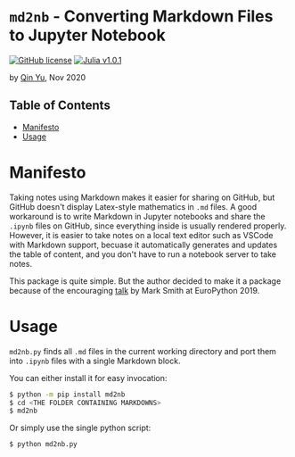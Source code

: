 # `md2nb` - Converting Markdown Files to Jupyter Notebook
[![GitHub license](https://img.shields.io/badge/license-BSD%203%20Clause-blue.svg)](https://github.com/qin-yu/ml-julia-boston-housing/blob/master/LICENSE)
[![Julia v1.0.1](https://img.shields.io/badge/Python-v3.x.x-brightgreen.svg)](https://julialang.org/blog/2018/08/one-point-zero)

by [Qin Yu](https://github.com/qin-yu), Nov 2020

## Table of Contents
- [Manifesto](#manifesto)
- [Usage](#usage)

# Manifesto
Taking notes using Markdown makes it easier for sharing on GitHub, but GitHub doesn't display Latex-style mathematics in `.md` files. A good workaround is to write Markdown in Jupyter notebooks and share the `.ipynb` files on GitHub, since everything inside is usually rendered properly. However, it is easier to take notes on a local text editor such as VSCode with Markdown support, becuase it automatically generates and updates the table of content, and you don't have to run a notebook server to take notes.

This package is quite simple. But the author decided to make it a package because of the encouraging [talk](https://www.youtube.com/watch?v=GIF3LaRqgXo) by Mark Smith at EuroPython 2019.

# Usage
`md2nb.py` finds all `.md` files in the current working directory and port them into `.ipynb` files with a single Markdown block.

You can either install it for easy invocation:
```bash
$ python -m pip install md2nb
$ cd <THE FOLDER CONTAINING MARKDOWNS>
$ md2nb
```

Or simply use the single python script:
```bash
$ python md2nb.py
```
